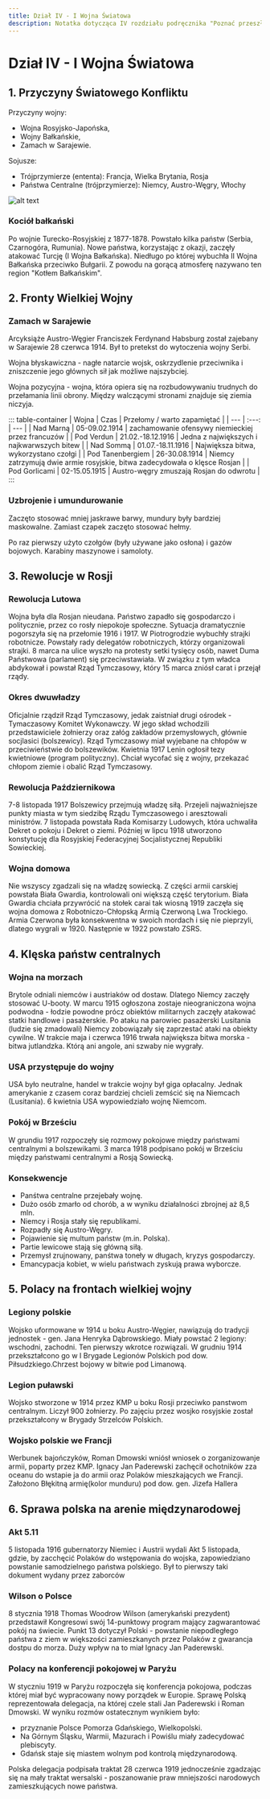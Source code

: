 ```yaml
---
title: Dział IV - I Wojna Światowa
description: Notatka dotycząca IV rozdziału podręcznika "Poznać przeszłość 3" wydawnictwa Nowej Ery.
---
```


# Dział IV - I Wojna Światowa

## 1. Przyczyny Światowego Konfliktu

Przyczyny wojny:
- Wojna Rosyjsko-Japońska,
- Wojny Bałkańskie,
- Zamach w Sarajewie.

Sojusze:
- Trójprzymierze (ententa): Francja, Wielka Brytania, Rosja
- Państwa Centralne (trójprzymierze): Niemcy, Austro-Węgry, Włochy

![alt text](/4-dzial/mapa-1.jpeg)

### Kociół bałkański

Po wojnie Turecko-Rosyjskiej z 1877-1878. Powstało kilka państw (Serbia, Czarnogóra, Rumunia). Nowe państwa, korzystając z okazji, zaczęły atakować Turcję (I Wojna Bałkańska). Niedługo po której wybuchła II Wojna Bałkańska przeciwko Bułgarii. Z powodu na gorącą atmosferę nazywano ten region "Kotłem Bałkańskim".

## 2. Fronty Wielkiej Wojny

### Zamach w Sarajewie

Arcyksiąże Austro-Węgier Franciszek Ferdynand Habsburg został zajebany w Sarajewie 28 czerwca 1914. Był to pretekst do wytoczenia wojny Serbi.

Wojna błyskawiczna - nagłe natarcie wojsk, oskrzydlenie przeciwnika i zniszczenie jego głównych sił jak możliwe najszybciej. 

Wojna pozycyjna - wojna, która opiera się na rozbudowywaniu trudnych do przełamania linii obrony. Między walczącymi stronami znajduje się ziemia niczyja.

::: table-container
| Wojna | Czas | Przełomy / warto zapamiętać |
| --- | :---: | --- |
| Nad Marną | 05-09.02.1914 | zachamowanie ofensywy niemieckiej przez francuzów |
| Pod Verdun | 21.02.-18.12.1916 | Jedna z największych i najkwarwszych bitew |
| Nad Sommą | 01.07.-18.11.1916 | Największa bitwa, wykorzystano czołgi |
| Pod Tanenbergiem | 26-30.08.1914 | Niemcy zatrzymują dwie armie rosyjskie, bitwa zadecydowała o klęsce Rosjan |
| Pod Gorlicami | 02-15.05.1915 | Austro-węgry zmuszają Rosjan do odwrotu |
:::

### Uzbrojenie i umundurowanie

Zaczęto stosować mniej jaskrawe barwy, mundury były bardziej maskowalne. Zamiast czapek zaczęto stosować hełmy.

Po raz pierwszy użyto czołgów (były używane jako osłona) i gazów bojowych. Karabiny maszynowe i samoloty.

## 3. Rewolucje w Rosji

### Rewolucja Lutowa

Wojna była dla Rosjan nieudana. Państwo zapadło się gospodarczo i politycznie, przez co rosły niepokoje społeczne. Sytuacja dramatycznie pogorszyła się na przełomie 1916 i 1917. W Piotrogrodzie wybuchły strajki robotnicze. Powstały rady delegatów robotniczych, którzy organizowali strajki. 8 marca na ulice wyszło na protesty setki tysięcy osób, nawet Duma Państwowa (parlament) się przeciwstawiała. W związku z tym władca abdykował i powstał Rząd Tymczasowy, który 15 marca zniósł carat i przejął rządy.

### Okres dwuwładzy

Oficjalnie rządził Rząd Tymczasowy, jedak zaistniał drugi ośrodek - Tymaczasowy Komitet Wykonawczy. W jego skład wchodzili przedstawiciele żołnierzy oraz załóg zakładów przemysłowych, głównie socjlasici (bolszewicy). Rząd Tymczasowy miał wyjebane na chłopów w przeciwieństwie do bolszewików. Kwietnia 1917 Lenin ogłosił tezy kwietniowe (program polityczny). Chciał wycofać się z wojny, przekazać chłopom ziemie i obalić Rząd Tymczasowy.

### Rewolucja Październikowa

7-8 listopada 1917 Bolszewicy przejmują władzę siłą. Przejeli najważniejsze punkty miasta w tym siedzibę Rządu Tymczasowego i aresztowali ministrów. 7 listopada powstała Rada Komisarzy Ludowych, która uchwaliła Dekret o pokoju i Dekret o ziemi. Później w lipcu 1918 utworzono konstytucję dla Rosyjskiej Federacyjnej Socjalistycznej Republiki Sowieckiej.

### Wojna domowa

Nie wszyscy zgadzali się na władzę sowiecką. Z części armii carskiej powstała Biała Gwardia, kontrolowali oni większą część terytorium. Biała Gwardia chciała przywrócić na stołek carai tak wiosną 1919 zaczęła się wojna domowa z Robotniczo-Chłopską Armią Czerwoną Lwa Trockiego. Armia Czerwona była konsekwentna w swoich mordach i się nie pieprzyli, dlatego wygrali w 1920. Następnie w 1922 powstało ZSRS.

## 4. Klęska państw centralnych

### Wojna na morzach

Brytole odniali niemców i austriaków od dostaw. Dlatego Niemcy zaczęły stosować U-booty. W marcu 1915 ogłoszona zostaje nieograniczona wojna podwodna - łodzie powodne prócz obiektów militarnych zaczęły atakować statki handlowe i pasażerskie. Po ataku na parowiec pasażerski Lusitania (ludzie się zmadowali) Niemcy zobowiązały się zaprzestać ataki na obiekty cywilne. W trakcie maja i czerwca 1916 trwała największa bitwa morska - bitwa jutlandzka. Którą ani angole, ani szwaby nie wygrały.

### USA przystępuje do wojny

USA było neutralne, handel w trakcie wojny był giga opłacalny. Jednak amerykanie z czasem coraz bardziej chcieli zemścić się na Niemcach (Lusitania). 6 kwietnia USA wypowiedziało wojnę Niemcom.

### Pokój w Brześciu

W grundiu 1917 rozpoczęły się rozmowy pokojowe między państwami centralnymi a bolszewikami. 3 marca 1918 podpisano pokój w Brześciu między państwami centralnymi a Rosją Sowiecką.

### Konsekwencje

- Panśtwa centralne przejebały wojnę.
- Dużo osób zmarło od chorób, a w wyniku działalności zbrojnej aż 8,5 mln.
- Niemcy i Rosja stały się republikami.
- Rozpadły się Austro-Węgry.
- Pojawienie się multum państw (m.in. Polska).
- Partie lewicowe stają się główną siłą.
- Przemysł zrujnowany, panśtwa toneły w długach, kryzys gospodarczy.
- Emancypacja kobiet, w wielu państwach zyskują prawa wyborcze.

## 5. Polacy na frontach wielkiej wojny 

### Legiony polskie
Wojsko uformowane w 1914 u boku Austro-Węgier, nawiązują do tradycji jednostek - gen. Jana Henryka Dąbrowskiego. Miały powstać 2 legiony: wschodni, zachodni. Ten pierwszy wkrotce rozwiązali. W grudniu 1914 przekształcono go w I Brygade Legionów Polskich pod dow. Piłsudzkiego.Chrzest bojowy w bitwie pod Limanową. 

### Legion puławski 

Wojsko stworzone w 1914 przez KMP u boku Rosji przeciwko panstwom centralnym. Liczył 900 żołnierzy. Po zajęciu przez wosjko rosyjskie został przekształcony w Brygady Strzelców Polskich. 

### Wojsko polskie we Francji

Werbunek bajończyków, Roman Dmowski wniósł wniosek o zorganizowanje armii, poparty przez KMP.  Ignacy Jan Paderewski zachęcił ochotników zza oceanu do wstapie ja do armii oraz Polaków mieszkających we Francji. Założono Błękitną armię(kolor munduru) pod dow. gen. Jìzefa Hallera 

## 6. Sprawa polska na arenie międzynarodowej

### Akt 5.11

5 listopada 1916 gubernatorzy Niemiec i Austrii wydali Akt 5 listopada, gdzie, by zacchęcić Polaków do wstępowania do wojska, zapowiedziano powstanie samodzielnego państwa polskiego. Był to pierwszy taki dokument wydany przez zaborców

### Wilson o Polsce

8 stycznia 1918 Thomas Woodrow Wilson (amerykański prezydent) przedstawił Kongresowi swój 14-punktowy program mający zagwarantować pokój na świecie. Punkt 13 dotyczył Polski - powstanie niepodległego państwa z ziem w większości zamieszkanych przez Polaków z gwarancja dostpu do morza. Duży wpływ na to miał Ignacy Jan Paderewski.

### Polacy na konferencji pokojowej w Paryżu

W styczniu 1919 w Paryżu rozpoczęła się konferencja pokojowa, podczas której miał być wypracowany nowy porządek w Europie. Sprawę Polską reprezentowała delegacja, na której czele stali Jan Paderewski i Roman Dmowski. W wyniku rozmów ostatecznym wynikiem było:
- przyznanie Polsce Pomorza Gdańskiego, Wielkopolski.
- Na Górnym Śląsku, Warmii, Mazurach i Powiślu miały zadecydować plebiscyty.
- Gdańsk staje się miastem wolnym pod kontrolą międzynarodową.

Polska delegacja podpisała traktat 28 czerwca 1919 jednocześnie zgadzając się na mały traktat wersalski - poszanowanie praw mniejszości narodowych zamieszkujących nowe państwa.